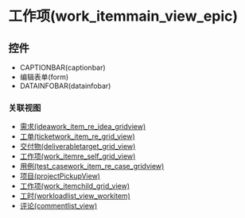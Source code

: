 # 工作项(work_itemmain_view_epic)  <!-- {docsify-ignore-all} -->




<el-skeleton style="width:60%">
	<template #template>
		<div style="padding-bottom: 5px;">
			<div style="height:40px;display: flex;align-items: center;justify-content: space-between;">
				<el-tooltip content="页面标题">
					<el-skeleton-item variant="text" style="height:40px;"></el-skeleton-item>
				</el-tooltip>
				<el-skeleton style="width:250px;">
					<template #template>
						<el-tooltip content="工具栏">
							<div style="display: flex;align-items: center;justify-content:end">
								<el-skeleton-item variant="text" style="margin-left: 10px;height:40px;width:80px"></el-skeleton-item>
								<el-skeleton-item variant="text" style="margin-left: 10px;height:40px;width:80px"></el-skeleton-item>
								<el-skeleton-item variant="text" style="margin-left: 10px;height:40px;width:80px"></el-skeleton-item>
							</div>
						</el-tooltip>
					</template>
				</el-skeleton>
			</div>
		</div>
		<el-tooltip content="编辑表单">
			<el-skeleton-item variant="p" style="height:300px"></el-skeleton-item>
		</el-tooltip>
	</template>
</el-skeleton>


## 控件
  * CAPTIONBAR(captionbar)
  * 编辑表单(form)
  * DATAINFOBAR(datainfobar)


### 关联视图
  * [需求(ideawork_item_re_idea_gridview)](app/view/ideawork_item_re_idea_gridview)
  * [工单(ticketwork_item_re_grid_view)](app/view/ticketwork_item_re_grid_view)
  * [交付物(deliverabletarget_grid_view)](app/view/deliverabletarget_grid_view)
  * [工作项(work_itemre_self_grid_view)](app/view/work_itemre_self_grid_view)
  * [用例(test_casework_item_re_case_gridview)](app/view/test_casework_item_re_case_gridview)
  * [项目(projectPickupView)](app/view/projectPickupView)
  * [工作项(work_itemchild_grid_view)](app/view/work_itemchild_grid_view)
  * [工时(workloadlist_view_workitem)](app/view/workloadlist_view_workitem)
  * [评论(commentlist_view)](app/view/commentlist_view)

<script>
 const { createApp } = Vue
  createApp({
    data() {
      return {
        message: '!'
      }
    }
  }).use(ElementPlus).mount('#app')
</script>